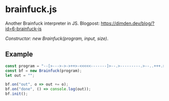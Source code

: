 # brainfuck.js
Another Brainfuck interpreter in JS. Blogpost: https://dimden.dev/blog/?id=6-brainfuck-js

*Constructor: new Brainfuck(program, input, size)*.

## Example

```js
const program = "--[>--->->->++>-<<<<<-------]>--.>---------.>--..+++.>----.>+++++++++.<<.+++.------.<-.>>+.";
const bf = new Brainfuck(program);
let out = "";

bf.on("out", o => out += o);
bf.on("done", () => console.log(out));
bf.init();
```
